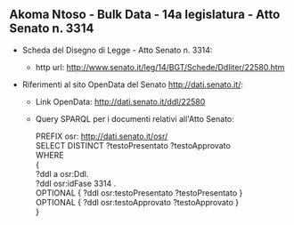## Akoma Ntoso - Bulk Data - 14a legislatura - Atto Senato n. 3314 ##

* Scheda del Disegno di Legge - Atto Senato n. 3314:
	* http url: http://www.senato.it/leg/14/BGT/Schede/Ddliter/22580.htm

* Riferimenti al sito OpenData del Senato http://dati.senato.it/:
	* Link OpenData: http://dati.senato.it/ddl/22580
	* Query SPARQL per i documenti relativi all'Atto Senato:

        PREFIX osr: <http://dati.senato.it/osr/>  
		SELECT DISTINCT ?testoPresentato ?testoApprovato  
		WHERE  
		{  
		    ?ddl a osr:Ddl.  
		    ?ddl osr:idFase 3314 .  
		    OPTIONAL { ?ddl osr:testoPresentato ?testoPresentato }  
		    OPTIONAL { ?ddl osr:testoApprovato ?testoApprovato }  
		}
		